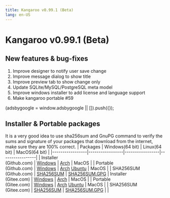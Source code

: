 ```yaml
---
title: Kangaroo v0.99.1 (Beta)
lang: en-US
---
```


# Kangaroo v0.99.1 (Beta)

## New features & bug-fixes
1. Improve designer to notify user save change
2. Improve message dialog to show title
3. Improve preview tab to show change only
4. Update SQLite/MySQL/PostgreSQL meta model
5. Improve windows installer to add license and language support
6. Make kangaroo portable #59

<div>
    <script2 type="text/javascript" async="true" src="https://pagead2.googlesyndication.com/pagead/js/adsbygoogle.js" />
    <ins class="adsbygoogle"
        style="display:block; text-align:center;"
        data-ad-layout="in-article"
        data-ad-format="fluid"
        data-ad-client="ca-pub-3975819313740938"
        data-ad-slot="6760827895"></ins>
    <script2 type="text/javascript">
        (adsbygoogle = window.adsbygoogle || []).push({});
    </script2>
</div>


## Installer & Portable packages <Badge text="link expired" type="warning"/>
It is a very good idea to use sha256sum and GnuPG command to verify the sums and signature of your packages that download from the internet, make sure they are 100% correct.
| Packages        | Windows(64 bit) | Linux(64 bit)   | MacOS(64 bit)   |
|-----------------|-----------------|-----------------|-----------------|
| Installer<br/>(Github.com) | [Windows](https://github.com/dbkangaroo/kangaroo/releases/download/v0.99.1.200824/kangaroo-0.99.1.200824-AMD64.exe) | [Arch](https://github.com/dbkangaroo/kangaroo/releases/download/v0.99.1.200824/kangaroo-0.99.1.200824-1-x86_64.pkg.tar.xz) | MacOS |
| Portable<br/>(Github.com) | [Windows](https://github.com/dbkangaroo/kangaroo/releases/download/v0.99.1.200824/kangaroo-0.99.1.200824-AMD64.7z) | [Arch](https://github.com/dbkangaroo/kangaroo/releases/download/v0.99.1.200824/kangaroo-0.99.1.200824-arch.tar.gz) [Ubuntu](https://github.com/dbkangaroo/kangaroo/releases/download/v0.99.1.200824/kangaroo-0.99.1.200824-ubuntu.tar.gz) | MacOS |
| SHA256SUM<br/>(Github.com) | [SHA256SUM](https://github.com/dbkangaroo/kangaroo/releases/download/v0.99.1.200824/kangaroo-0.99.1.200824.sha256sum) | [SHA256SUM.GPG](https://github.com/dbkangaroo/kangaroo/releases/download/v0.99.1.200824/kangaroo-0.99.1.200824.sha256sum.asc)
| Installer<br/>(Gitee.com) | [Windows](https://gitee.com/dbkangaroo/kangaroo/attach_files/460605/download) | [Arch](https://gitee.com/dbkangaroo/kangaroo/attach_files/460602/download) | MacOS |
| Portable<br/>(Gitee.com)  | [Windows](https://gitee.com/dbkangaroo/kangaroo/attach_files/460612/download) | [Arch](https://gitee.com/dbkangaroo/kangaroo/attach_files/460598/download) [Ubuntu](https://gitee.com/dbkangaroo/kangaroo/attach_files/460599/download) | MacOS |
| SHA256SUM<br/>(Gitee.com) | [SHA256SUM](https://gitee.com/dbkangaroo/kangaroo/attach_files/460600/download) | [SHA256SUM.GPG](https://gitee.com/dbkangaroo/kangaroo/attach_files/460601/download) | |

